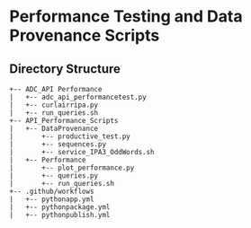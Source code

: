 # Performance Testing and Data Provenance Scripts 

## Directory Structure

    +-- ADC_API Performance 
    |   +-- adc_api_performancetest.py
    |   +-- curlairripa.py
    |   +-- run_queries.sh
    +-- API_Performance_Scripts
    |   +-- DataProvenance
    |       +-- productive_test.py	
    |       +-- sequences.py
    |       +-- service_IPA3_OddWords.sh
    |   +-- Performance
    |       +-- plot_performance.py	
    |       +-- queries.py	
    |       +-- run_queries.sh
    +-- .github/workflows
    |   +-- pythonapp.yml
    |   +-- pythonpackage.yml
    |   +-- pythonpublish.yml





